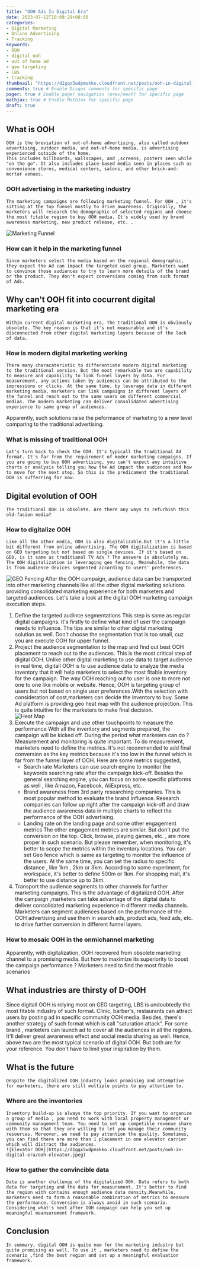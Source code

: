 ```yaml
---
title: "OOH Ads In Digital Era"
date: 2023-07-12T10:09:29+08:00
categories:
- Digital Marketing
- Online Advertising
- Tracking
keywords:
- OOH
- digital ooh
- out of home ad
- geo targeting
- LBS
- tracking
thumbnail: "https://d1gqx5wdpmskko.cloudfront.net/posts/ooh-in-digital-era/OOH-thumnail.jpeg"
comments: true # Enable Disqus comments for specific page
pager: true # Enable pager navigation (prev/next) for specific page
mathjax: true # Enable MathJax for specific page
draft: true
---
```


## What is OOH 
    OOH is the breviation of out-of-home advertising, also called outdoor advertising, outdoor media, and out-of-home media, is advertising experienced outside of the home. 
    This includes billboards, wallscapes, and ,screens, posters seen while "on the go". It also includes place-based media seen in places such as convenience stores, medical centers, salons, and other brick-and-mortar venues.
### OOH advertising in the marketing industry
    The marketing campaigns are following marketing funnel. For OOH , it's sitting at the top funnel mostly to drive awareness. Originally, the marketers will research the demographic of selected regions and choose the most fitable region to buy OOH media. It's widely used by brand awareness marketing, new product release, etc. .
![Marketing Funnel](https://d1gqx5wdpmskko.cloudfront.net/posts/ooh-in-digital-era/marketing-funnel.png)
### How can it help in the marketing funnel
    Since marketers select the media based on the regional demographic, they expect the Ad can impact the targeted used group. Marketers want to convince those audiences to try to learn more details of the brand or the product. They don't expect conversions coming from such format of Ads.  
## Why can't OOH fit into cocurrent digital marketing era
    Within current digital marketing era, the traditional OOH is obviously obsolete. The key reason is that it's not measurable and it's disconnected from other digital marketing layers because of the lack of data.
### How is modern digital marketing working
    There many characateristic to differentiate modern digital marketing to the traditional version. But the most remarkable two are capability to measure and capability to link funnel layers by data. For measurement, any actions taken by audiences can be attributed to the impressions or clicks. At the same time, by leverage data in different marketing media, marketers can link campaigns in different layers of the funnel and reach out to the same users on different commercial medias. The modern marketing can deliver consolidated advertising experience to same group of audiences. 
Apparently, such solutions raise the peformance of marketing to a new level comparing to the traditional advertising. 
### What is missing of traditional OOH
    Let's turn back to check the OOH. It's typicall the traditional Ad format. It's far from the requirement of moder marketing campaigns. If you are going to buy OOH advertising, you can't expect any intuitive charts or analysis telling you how the Ad impact the audiences and how to move for the next step. So this is the predicament the traditional OOH is sufferring for now.  
## Digital evolution of OOH
    The traditional OOH is obsolete. Are there any ways to refurbish this old-fasion media? 
### How to digitalize OOH
    Like all the other media, OOH is also digitalizable.But it's a little bit different from online advertising. The OOH digitalization is based on GEO targeting but not based on single devices. If it's based on GEO, is it same as traditianal TV Ads ? The answere is absolutely no. The OOH digitalization is leveraging geo fencing. Meanwhile, the data is from audience devices segmented according to users' preferences.  
![GEO Fencing](https://d1gqx5wdpmskko.cloudfront.net/posts/ooh-in-digital-era/genfence.png)
    After the OOH campaign, audience data can be transported into other marketing channels like all the other digital marketing solutions providing consolidated marketing experience for both marketers and targeted audiences. Let's take a look at the digital OOH marketing campaign execution steps. 
1. Define the targeted audince segmentations
    This step is same as regular digital campaigns. It's firstly to define what kind of user the campaign needs to influence. The tips are similar to other digital marketing solution as well. Don't choose the segmentation that is too small, cuz you are execute OOH for upper funnel. 
2. Project the audience segmentation to the map and find out best OOH placement to reach out to the audiences. 
    This is the most critical step of digital OOH. Unlike other digital marketing to use data to target audience in real time, digitall OOH is to use audience data to analyze the media inventory that it will help marketers to select the most fitable inventory for the campaign. The way OOH reaching out to user is one to more not one to one like mobile or website. Hence, OOH is targeting group of users but not based on single user preferences.With the selection with consideration of
    cost,marketers can decide the inventory to buy. Some Ad platform is providing geo heat map with the audience projection. This is quite intuitive for the marketers to make final decision.   
    ![Heat Map](https://d1gqx5wdpmskko.cloudfront.net/posts/ooh-in-digital-era/geo-heatmap.png)
3. Execute the campaign and use other touchpoints to measure the performance 
    With all the inventory and segments prepared, the campaign will be kicked off. During the period what marketers can do ? Measurement and monitoring is quite important. To do measurement, marketers need to define the metrics. It's not recommended to add final conversion as the key metrics because it's too low in the funnel which is far from the funnel layer of OOH. Here are some metrics suggested, 
    * Search rate
        Marketers can use search engine to monitor the keywords searching rate after the campaign kick-off. Besides the general searching engine, you can focus on some specific platforms as well , like Amazon, Facebook, AliExpress, etc.. 
    * Brand awareness from 3rd party researching companies. 
        This is most popular method to evaluate the brand influence. Research companies can follow up right after the campaign kick-off and draw the audience awareness data in multiple charts to reflect the performance of the OOH advertising.
    * Landing rate on the landing page and some other engagement metrics
        The other engagement metrics are similar. But don't put the conversion on the top. Click, browse, playing games, etc. , are more proper in such scenario. 
    But please remember, when monitoring, it's better to scope the metrics within the inventory locations. You can set Geo fence which is same as targeting to monitor the influence of the users. At the same time, you can set the radius to specific distance , like 1km , 2km or 3km. According to some experiment, for workspace, it's better to define 500m or 1km. For shopping mall, it's better to use distance up to 3km.  
4. Transport the audience segments to other channels for further marketing campaigns. 
    This is the advantage of digitalized OOH. After the campaign ,marketers can take advantage of the digital data to deliver consolidated marketing experience in different media channels. Marketers can segment audiences based on the performance of the OOH advertising and use them in search ads, product ads, feed ads, etc. to drive further conversion in different funnel layers. 
### How to mosaic OOH in the onmichannel marketing
Apparently, with digitalization, OOH recovered from obsolete marketing channel to a promising media. But how to maximize its superiority to boost the campaign performance ? 
Marketers need to find the most fitable scenarios
## What industries are thirsty of D-OOH
Since digitall OOH is relying most on GEO targeting, LBS is undoubtedly the most fitable industry of such format. Clinic, barber's, restaurants can attract users by posting ad in specific community OOH media.
Besides, there's another strategy of such format which is call "saturation attack". For some brand , marketers can launch ad to cover all the audiences in all the regions. It'll deliver great awareness effect and social media sharing as well. 
Hence, above two are the most typical scenario of digital OOH. But both are for your reference. You don't have to limit your inspiration by them. 
## What is the future
    Despite the digitalized OOH industry looks promising and attemptive for marketers, there are still multiple points to pay attention to. 
### Where are the inventories
    Inventory build-up is always the top priority. If you want to organize a group of media , you need to work with local property management or community management team. You need to set up competible revenue share with them so that they are willing to let you manage their community resources. Moreover, we need to pay attention the quality. Sometimes, you can find there are more than 1 placement in one elevator carrier which will distract the audiences. 
    ![Elevator OOH](https://d1gqx5wdpmskko.cloudfront.net/posts/ooh-in-digital-era/ooh-elevator.jpeg)
### How to gather the convincible data
    Data is another challenge of the digitalized OOH. Data refers to both data for targeting and the data for measurement. It's better to find the region with contains enough audience data density.Meanwhile, marketers need to form a reasonable combination of metrics to measure the performance. Conversion is always avoid in such scenario. Considering what's next after OOH campaign can help you set up meaningful meansurement framework.
## Conclusion
    In summary, digital OOH is quite new for the marketing industry but quite promising as well. To use it , marketers need to define the scenario ,find the best region and set up a meaningful evaluation framework. 
